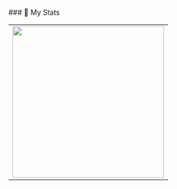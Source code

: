 
<br>
### 🚀 My Stats

<table>
  <tr>
    <td align="center">
      <a href="https://solved.ac/ajwoong">
        <img src="http://mazassumnida.wtf/api/v2/generate_badge?boj=tjsgh1210" width="300px" />
      </a>
    </td>
  </tr>
</table>


</div>
